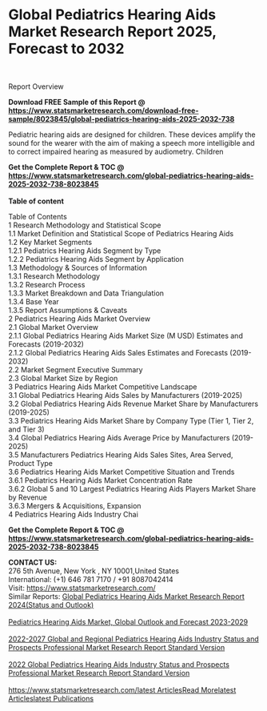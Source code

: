 <h1>Global Pediatrics Hearing Aids Market Research Report 2025, Forecast to 2032</h1><br/><p>Report Overview</p><p><strong>Download FREE Sample of this Report @ <a href="https://www.statsmarketresearch.com/download-free-sample/8023845/global-pediatrics-hearing-aids-2025-2032-738">https://www.statsmarketresearch.com/download-free-sample/8023845/global-pediatrics-hearing-aids-2025-2032-738</a></strong></p><p>Pediatric hearing aids are designed for children. These devices amplify the sound for the wearer with the aim of making a speech more intelligible and to correct impaired hearing as measured by audiometry. Children</p><div><b>Get the Complete Report & TOC @ <a href="https://www.statsmarketresearch.com/global-pediatrics-hearing-aids-2025-2032-738-8023845">https://www.statsmarketresearch.com/global-pediatrics-hearing-aids-2025-2032-738-8023845</a></b></div><br><b>Table of content</b><p>Table of Contents<br />1 Research Methodology and Statistical Scope<br />1.1 Market Definition and Statistical Scope of Pediatrics Hearing Aids<br />1.2 Key Market Segments<br />1.2.1 Pediatrics Hearing Aids Segment by Type<br />1.2.2 Pediatrics Hearing Aids Segment by Application<br />1.3 Methodology & Sources of Information<br />1.3.1 Research Methodology<br />1.3.2 Research Process<br />1.3.3 Market Breakdown and Data Triangulation<br />1.3.4 Base Year<br />1.3.5 Report Assumptions & Caveats<br />2 Pediatrics Hearing Aids Market Overview<br />2.1 Global Market Overview<br />2.1.1 Global Pediatrics Hearing Aids Market Size (M USD) Estimates and Forecasts (2019-2032)<br />2.1.2 Global Pediatrics Hearing Aids Sales Estimates and Forecasts (2019-2032)<br />2.2 Market Segment Executive Summary<br />2.3 Global Market Size by Region<br />3 Pediatrics Hearing Aids Market Competitive Landscape<br />3.1 Global Pediatrics Hearing Aids Sales by Manufacturers (2019-2025)<br />3.2 Global Pediatrics Hearing Aids Revenue Market Share by Manufacturers (2019-2025)<br />3.3 Pediatrics Hearing Aids Market Share by Company Type (Tier 1, Tier 2, and Tier 3)<br />3.4 Global Pediatrics Hearing Aids Average Price by Manufacturers (2019-2025)<br />3.5 Manufacturers Pediatrics Hearing Aids Sales Sites, Area Served, Product Type<br />3.6 Pediatrics Hearing Aids Market Competitive Situation and Trends<br />3.6.1 Pediatrics Hearing Aids Market Concentration Rate<br />3.6.2 Global 5 and 10 Largest Pediatrics Hearing Aids Players Market Share by Revenue<br />3.6.3 Mergers & Acquisitions, Expansion<br />4 Pediatrics Hearing Aids Industry Chai<br><div><b>Get the Complete Report & TOC @ <a href="https://www.statsmarketresearch.com/global-pediatrics-hearing-aids-2025-2032-738-8023845">https://www.statsmarketresearch.com/global-pediatrics-hearing-aids-2025-2032-738-8023845</a></b></div></p> <b>CONTACT US:</b><br>276 5th Avenue, New York , NY 10001,United States<br>International: (+1) 646 781 7170 / +91 8087042414<br>Visit: <a href="https://www.statsmarketresearch.com/">https://www.statsmarketresearch.com/</a><br>Similar Reports: <a href="https://www.statsmarketresearch.com/global-pediatrics-hearing-aids-2025-2032-738-8023845">Global Pediatrics Hearing Aids Market Research Report 2024(Status and Outlook)</a><br/><br/><a href="https://www.statsmarketresearch.com/global-pediatrics-hearing-aids-2025-2032-738-8023845">Pediatrics Hearing Aids Market, Global Outlook and Forecast 2023-2029</a><br/><br/><a href="https://www.statsmarketresearch.com/global-pediatrics-hearing-aids-2025-2032-738-8023845">2022-2027 Global and Regional Pediatrics Hearing Aids Industry Status and Prospects Professional Market Research Report Standard Version</a><br/><br/><a href="https://www.statsmarketresearch.com/global-pediatrics-hearing-aids-2025-2032-738-8023845">2022 Global Pediatrics Hearing Aids Industry Status and Prospects Professional Market Research Report Standard Version</a><br/><br/><a href="https://gyeongbokgung.com">https://www.statsmarketresearch.com/</a><a href="https://hallyeomaritime.com">latest Articles</a><a href="https://jingwansa.com">Read More</a><a href=https://nguoiviet.jp/">latest Articles</a><a href="https://www.intelmarketresearch.com/">latest Publications</a>